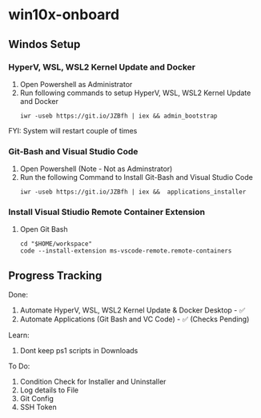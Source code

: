 # win10x-onboard

## Windos Setup 

### HyperV, WSL, WSL2 Kernel Update and Docker

1. Open Powershell as Administrator 
1. Run following commands to setup HyperV, WSL, WSL2 Kernel Update and Docker
    ```
    iwr -useb https://git.io/JZBfh | iex && admin_bootstrap
    ```
FYI: System will restart couple of times 

### Git-Bash and Visual Studio Code

1. Open Powershell (Note - Not as Adminstrator)
1. Run the following Command to Install Git-Bash and Visual Studio Code
    ```
    iwr -useb https://git.io/JZBfh | iex &&  applications_installer
    ```

### Install Visual Stiudio Remote Container Extension 

1. Open Git Bash 
    ```
    cd "$HOME/workspace"
    code --install-extension ms-vscode-remote.remote-containers
    ```

## Progress Tracking

Done:
1. Automate HyperV, WSL, WSL2 Kernel Update & Docker Desktop - ✅
2. Automate Applications (Git Bash and VC Code) -  ✅ (Checks Pending)

Learn:
1. Dont keep ps1 scripts in Downloads 

To Do:
1. Condition Check for Installer and Uninstaller 
2. Log details to File 
3. Git Config 
4. SSH Token 